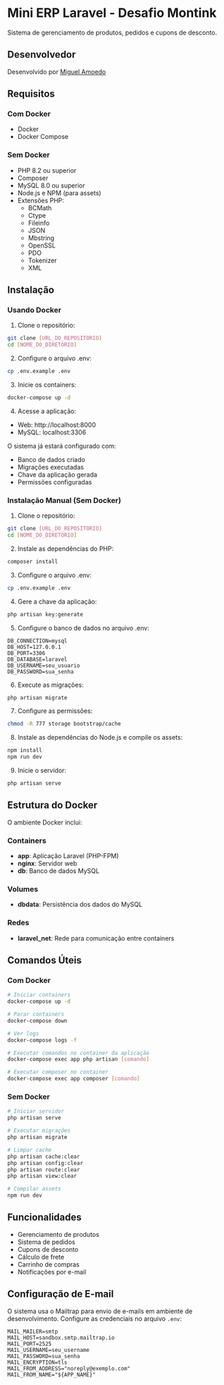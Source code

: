 # Mini ERP Laravel - Desafio Montink

Sistema de gerenciamento de produtos, pedidos e cupons de desconto.

## Desenvolvedor

Desenvolvido por [Miguel Amoedo](https://www.linkedin.com/in/miguel-amoedo/)

## Requisitos

### Com Docker
- Docker
- Docker Compose

### Sem Docker
- PHP 8.2 ou superior
- Composer
- MySQL 8.0 ou superior
- Node.js e NPM (para assets)
- Extensões PHP:
  - BCMath
  - Ctype
  - Fileinfo
  - JSON
  - Mbstring
  - OpenSSL
  - PDO
  - Tokenizer
  - XML

## Instalação

### Usando Docker

1. Clone o repositório:
```bash
git clone [URL_DO_REPOSITORIO]
cd [NOME_DO_DIRETORIO]
```

2. Configure o arquivo .env:
```bash
cp .env.example .env
```

3. Inicie os containers:
```bash
docker-compose up -d
```

4. Acesse a aplicação:
- Web: http://localhost:8000
- MySQL: localhost:3306

O sistema já estará configurado com:
- Banco de dados criado
- Migrações executadas
- Chave da aplicação gerada
- Permissões configuradas

### Instalação Manual (Sem Docker)

1. Clone o repositório:
```bash
git clone [URL_DO_REPOSITORIO]
cd [NOME_DO_DIRETORIO]
```

2. Instale as dependências do PHP:
```bash
composer install
```

3. Configure o arquivo .env:
```bash
cp .env.example .env
```

4. Gere a chave da aplicação:
```bash
php artisan key:generate
```

5. Configure o banco de dados no arquivo .env:
```
DB_CONNECTION=mysql
DB_HOST=127.0.0.1
DB_PORT=3306
DB_DATABASE=laravel
DB_USERNAME=seu_usuario
DB_PASSWORD=sua_senha
```

6. Execute as migrações:
```bash
php artisan migrate
```

7. Configure as permissões:
```bash
chmod -R 777 storage bootstrap/cache
```

8. Instale as dependências do Node.js e compile os assets:
```bash
npm install
npm run dev
```

9. Inicie o servidor:
```bash
php artisan serve
```

## Estrutura do Docker

O ambiente Docker inclui:

### Containers
- **app**: Aplicação Laravel (PHP-FPM)
- **nginx**: Servidor web
- **db**: Banco de dados MySQL

### Volumes
- **dbdata**: Persistência dos dados do MySQL

### Redes
- **laravel_net**: Rede para comunicação entre containers

## Comandos Úteis

### Com Docker
```bash
# Iniciar containers
docker-compose up -d

# Parar containers
docker-compose down

# Ver logs
docker-compose logs -f

# Executar comandos no container da aplicação
docker-compose exec app php artisan [comando]

# Executar composer no container
docker-compose exec app composer [comando]
```

### Sem Docker
```bash
# Iniciar servidor
php artisan serve

# Executar migrações
php artisan migrate

# Limpar cache
php artisan cache:clear
php artisan config:clear
php artisan route:clear
php artisan view:clear

# Compilar assets
npm run dev
```

## Funcionalidades

- Gerenciamento de produtos
- Sistema de pedidos
- Cupons de desconto
- Cálculo de frete
- Carrinho de compras
- Notificações por e-mail

## Configuração de E-mail

O sistema usa o Mailtrap para envio de e-mails em ambiente de desenvolvimento. Configure as credenciais no arquivo `.env`:

```
MAIL_MAILER=smtp
MAIL_HOST=sandbox.smtp.mailtrap.io
MAIL_PORT=2525
MAIL_USERNAME=seu_username
MAIL_PASSWORD=sua_senha
MAIL_ENCRYPTION=tls
MAIL_FROM_ADDRESS="noreply@exemplo.com"
MAIL_FROM_NAME="${APP_NAME}"
```



